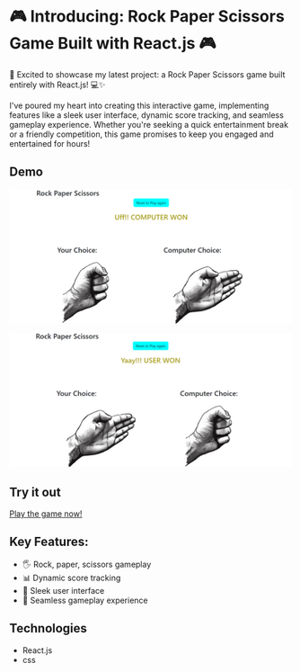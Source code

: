 # 🎮 Introducing: Rock Paper Scissors Game Built with React.js 🎮

🚀 Excited to showcase my latest project: a Rock Paper Scissors game built entirely with React.js! 💻✨

I've poured my heart into creating this interactive game, implementing features like a sleek user interface, dynamic score tracking, and seamless gameplay experience. Whether you're seeking a quick entertainment break or a friendly competition, this game promises to keep you engaged and entertained for hours!
    
## Demo
![Rock Paper Scissors Game Screenshot](https://github.com/venkatagiri3/Rock-paper-Scissor-Game/blob/main/src/images/compwin.png)




![Rock Paper Scissors Game Screenshot](https://github.com/venkatagiri3/Rock-paper-Scissor-Game/blob/main/src/images/userwins.png)
## Try it out
[Play the game now!](https://giridreamerrockpaperscissorgame.netlify.app/)

## Key Features:
- 🖐️ Rock, paper, scissors gameplay
- 📊 Dynamic score tracking
- 🎨 Sleek user interface
- 🔄 Seamless gameplay experience

## Technologies
- React.js
- css
